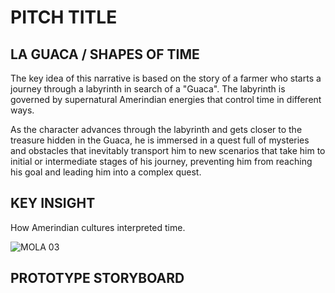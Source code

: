 # PITCH TITLE
## LA GUACA / SHAPES OF TIME 

The key idea of this narrative is based on the story of a farmer who starts a journey through a labyrinth in search of a "Guaca". The labyrinth is governed by supernatural Amerindian energies that control time in different ways.

As the character advances through the labyrinth and gets closer to the treasure hidden in the Guaca, he is immersed in a quest full of mysteries and obstacles that inevitably transport him to new scenarios that take him to initial or intermediate stages of his journey, preventing him from reaching his goal and leading him into a complex quest.

## KEY INSIGHT

How Amerindian cultures interpreted time.


![MOLA 03](https://user-images.githubusercontent.com/116269310/204804689-e2c777ed-72fc-4b19-b486-dc1429660df8.jpg)

## PROTOTYPE STORYBOARD